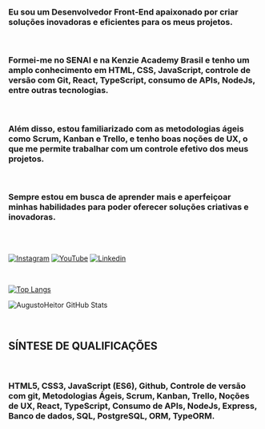 
### Eu sou um Desenvolvedor Front-End apaixonado por criar soluções inovadoras e eficientes para os meus projetos. 

<br/>

### Formei-me no SENAI e na Kenzie Academy Brasil e tenho um amplo conhecimento em HTML, CSS, JavaScript, controle de versão com Git, React, TypeScript, consumo de APIs, NodeJs, entre outras tecnologias. 

<br/>

### Além disso, estou familiarizado com as metodologias ágeis como Scrum, Kanban e Trello, e tenho boas noções de UX, o que me permite trabalhar com um controle efetivo dos meus projetos. 

<br/>

### Sempre estou em busca de aprender mais e aperfeiçoar minhas habilidades para poder oferecer soluções criativas e inovadoras.

<br/>



<br/>

[![Instagram](https://img.shields.io/badge/Instagram-E4405F?style=for-the-badge&logo=instagram&logoColor=white)](https://www.instagram.com/augustoheitor_/)
[![YouTube](https://img.shields.io/badge/YouTube-FF0000?style=for-the-badge&logo=youtube&logoColor=white)](https://www.youtube.com/@augustoheitor9596)
[![Linkedin](https://img.shields.io/badge/LinkedIn-0077B5?style=for-the-badge&logo=linkedin&logoColor=white)](https://www.linkedin.com/in/augusto-heitor-36aa32187/)

<br/>

[![Top Langs](https://github-readme-stats.vercel.app/api/top-langs/?username=AugustoHeitor&layout=compact&theme=dark)](https://github.com/AugustoHeitor/github-readme-stats)

![AugustoHeitor GitHub Stats](https://github-readme-stats.vercel.app/api?username=AugustoHeitor&show_icons=true&theme=dark)

<br/>

## SÍNTESE DE QUALIFICAÇÕES


<br/>

### HTML5, CSS3, JavaScript (ES6), Github, Controle de versão com git, Metodologias Ágeis, Scrum, Kanban, Trello, Noções de UX, React, TypeScript, Consumo de APIs, NodeJs, Express, Banco de dados, SQL, PostgreSQL, ORM, TypeORM.

<br/>

